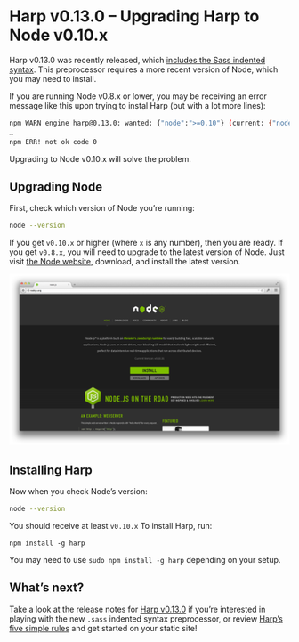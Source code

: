 # Harp v0.13.0 – Upgrading Harp to Node v0.10.x

Harp v0.13.0 was recently released, which [includes the Sass indented syntax](v0-13-0-sass-indented-syntax-support). This preprocessor requires a more recent version of Node, which you may need to install.

If you are running Node v0.8.x or lower, you may be receiving an error message like this upon trying to instal Harp (but with a lot more lines):

```sh
npm WARN engine harp@0.13.0: wanted: {"node":">=0.10"} (current: {"node":"v0.8.26","npm":"1.2.30"})
…
npm ERR! not ok code 0
```

Upgrading to Node v0.10.x will solve the problem.

## Upgrading Node

First, check which version of Node you’re running:

```sh
node --version
```

If you get `v0.10.x` or higher (where `x` is any number), then you are ready. If you get `v0.8.x`, you will need to upgrade to the latest version of Node. Just visit [the Node website](http://nodejs.org), download, and install the latest version.

[![](images/v0-13-0-upgrade-node.png)](http://nodejs.org)

## Installing Harp

Now when you check Node’s version:

```sh
node --version
```

You should receive at least `v0.10.x` To install Harp, run:

```
npm install -g harp
```

You may need to use `sudo npm install -g harp` depending on your setup.

## What’s next?

Take a look at the release notes for [Harp v0.13.0](../v0-13-0-sass-indented-syntax-support) if you’re interested in playing with the new `.sass` indented syntax preprocessor, or review [Harp’s five simple rules](http://harpjs.com/docs/development/rules) and get started on your static site!